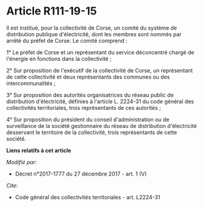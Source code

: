 # Article R111-19-15

Il est institué, pour la   collectivité de Corse, un comité du système de distribution publique d'électricité, dont les
membres sont nommés par arrêté du préfet de Corse. Le comité comprend : 

1° Le préfet de Corse et un représentant du service déconcentré chargé de l'énergie en fonctions dans la collectivité ; 

2° Sur proposition de l'exécutif de la   collectivité de Corse, un représentant de cette collectivité et deux représentants
des communes ou des intercommunalités ; 

3° Sur proposition des autorités organisatrices du réseau public de distribution d'électricité, définies à l'article L.
2224-31 du code général des collectivités territoriales, trois représentants de ces autorités ; 

4° Sur proposition du président du conseil d'administration ou de surveillance de la société gestionnaire du réseau de
distribution d'électricité desservant le territoire de la collectivité, trois représentants de cette société.

**Liens relatifs à cet article**

_Modifié par_:

  - Décret n°2017-1777 du 27 décembre 2017 - art. 1 (V)

_Cite_:

  - Code général des collectivités territoriales - art. L2224-31
